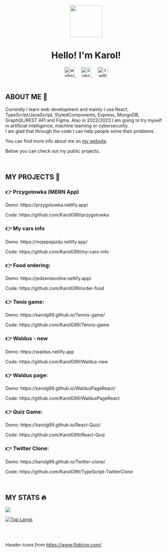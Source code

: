 <div class="header" align="center">
  <img src="https://user-images.githubusercontent.com/81558651/179361740-0dd0c29d-655e-4d8f-88d3-b3686f134201.png" alt="" width="100px" height="100px" >
  <h1>Hello! I'm Karol!</h1>
  
  <a href="https://karolgucwa.pl/">
    <img src="https://user-images.githubusercontent.com/81558651/179387573-b2b31d16-54b1-4d26-863b-4caa27e90c95.png" alt="website icon" width="32px"         height="32px">
  </a>
  &nbsp;
  &nbsp;
  <a href="https://www.linkedin.com/in/karolgucwa/">
    <!--     <img src="https://img.shields.io/badge/LinkedIn-blue" alt="" > -->
    <img src="https://user-images.githubusercontent.com/81558651/179387323-70e18803-32d0-4e28-9abd-803ce94b921f.png" width="32px" height="32px"               alt="linkedin logo" >
  </a>
  &nbsp;
  &nbsp;
  <a href="https://twitter.com/KarolGucwaDev">
     <img src="https://user-images.githubusercontent.com/81558651/179387287-617d1c55-1a31-4522-bdb3-9ea8a174cdc4.png" width="32px" height="32px"              alt="twitter logo">
     <!--     <img alt="Twitter Follow" src="https://img.shields.io/twitter/follow/KarolGucwaDev?style=social"> -->
  </a>
</div>

<br>

<h2>ABOUT ME 👋</h2>
<p>
  Currently I learn web development and mainly I use React, TypeScript/JavaScript, StyledComponents, Express, MongoDB, GraphQL/REST API and Figma. Also     in 2022/2023 I am going to try myself in artificial intelligence, machine learning or cybersecurity.
  <br>
  I am glad that through the code I can help people solve their problems.
</p>

<p>
  You can find more info about me on <a href="https://karolgucwa.pl/">my website</a>.
</p>

<p>Below you can check out my public projects.</p>

<br>


<h2>MY PROJECTS 🚀</h2>

  <h3>👉 Przygotowka (MERN App)</h3> 
  <p>Demo: https://przygotowka.netlify.app/</p>
  <p>Code: https://github.com/KarolG99/przygotowka</p>

  <h3>👉 My cars info </h3> 
  <p>Demo: https://mojepojazdy.netlify.app/</p>
  <p>Code: https://github.com/KarolG99/my-cars-info</p>

  <h3>👉 Food ordering:</h3>
  <p>Demo: https://jedzenieonline.netlify.app/</p>
  <p>Code: https://github.com/KarolG99/order-food</p>

  <h3>👉 Tenis game:</h3>
  <p>Demo: https://karolg99.github.io/Tennis-game/</p>
  <p>Code: https://github.com/KarolG99/Tennis-game</p>

  <h3>👉 Waldus - new</h3>
  <p>Demo: https://waldus.netlify.app</p>
  <p>Code: https://github.com/KarolG99/Waldus-new</p>

  <h3>👉 Waldus page:</h3>
  <p>Demo: https://karolg99.github.io/WaldusPageReact/</p>
  <p>Code: https://github.com/KarolG99/WaldusPageReact</p>

  <h3>👉 Quiz Game:</h3>
  <p>Demo: https://karolg99.github.io/React-Quiz/</p>
  <p>Code: https://github.com/KarolG99/React-Quiz</p>

  <h3>👉 Twitter Clone:</h3>
  <p>Demo: https://karolg99.github.io/Twitter-clone/</p>
  <p>Code: https://github.com/KarolG99/TypeScript-TwitterClone</p>

<br>

<h2>MY STATS 🔥</h2>
  <img src="https://github-readme-stats.vercel.app/api?username=KarolG99&show_icons=true&count_private=true&theme=gruvbox">

  <!-- [![GitHub Streak](http://github-readme-streak-stats.herokuapp.com?                         user=KarolG99&theme=highcontrast&count_private=true&date_format=j%20M%5B%20Y%5D)](https://git.io/streak-stats) -->

  [![Top Langs](https://github-readme-stats.vercel.app/api/top-langs/?username=KarolG99&layout=compact&theme=vision-friendly-dark)](https://github.com/anuraghazra/github-readme-stats)

<br>
<br>

<i>Header icons from https://www.flaticon.com/</i>

<!---
KarolG99/KarolG99 is a ✨ special ✨ repository because its `README.md` (this file) appears on your GitHub profile.
You can click the Preview link to take a look at your changes.
--->
